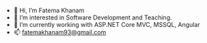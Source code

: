 - 👋 Hi, I’m Fatema Khanam
- 👀 I’m interested in Software Development and Teaching.
- 🌱 I’m currently working with ASP.NET Core MVC, MSSQL, Angular
- 📫 fatemakhanam93@gmail.com

<!---
fa93/fa93 is a ✨ special ✨ repository because its `README.md` (this file) appears on your GitHub profile.
You can click the Preview link to take a look at your changes.
--->
